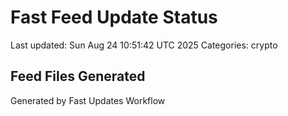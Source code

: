 # Fast Feed Update Status
Last updated: Sun Aug 24 10:51:42 UTC 2025
Categories: crypto

## Feed Files Generated

Generated by Fast Updates Workflow

